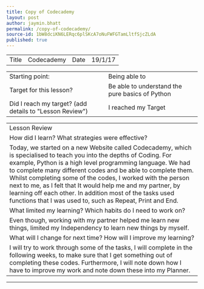 ```yaml
---
title: Copy of Codecademy
layout: post
author: jaymin.bhatt
permalink: /copy-of-codecademy/
source-id: 1bW8dciKN6LERqc6plSKcA7oNuFWFGTamLltfSjcZLdA
published: true
---
```

<table>
  <tr>
    <td>Title</td>
    <td>Codecademy</td>
    <td>Date</td>
    <td>19/1/17</td>
  </tr>
</table>


<table>
  <tr>
    <td>Starting point:</td>
    <td>Being able to </td>
  </tr>
  <tr>
    <td>Target for this lesson?</td>
    <td>Be able to understand the pure basics of Python</td>
  </tr>
  <tr>
    <td>Did I reach my target? 
(add details to "Lesson Review")</td>
    <td>I reached my Target</td>
  </tr>
</table>


<table>
  <tr>
    <td>Lesson Review</td>
  </tr>
  <tr>
    <td>How did I learn? What strategies were effective? </td>
  </tr>
  <tr>
    <td>Today, we started on a new Website called Codecademy, which is specialised to teach you into the depths of Coding. For example, Python is a high level programming language. We had to complete many different codes and be able to complete them. Whilst completing some of the codes, I worked with the person next to me, as I felt that It would help me and my partner, by learning off each other. In addition most of the tasks used functions that I was used to, such as Repeat, Print and End. </td>
  </tr>
  <tr>
    <td>What limited my learning? Which habits do I need to work on? </td>
  </tr>
  <tr>
    <td>Even though, working with my partner helped me learn new things, limited my Independency to learn new things by myself.</td>
  </tr>
  <tr>
    <td>What will I change for next time? How will I improve my learning?</td>
  </tr>
  <tr>
    <td>I will try to work through some of the tasks, I will complete in the following weeks, to make sure that I get something out of completing these codes. Furthermore, I will note down how I have to improve my work and note down these into my Planner.</td>
  </tr>
</table>


** **

